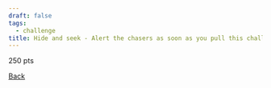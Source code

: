 ```yaml
---
draft: false
tags:
  - challenge
title: Hide and seek - Alert the chasers as soon as you pull this challenge. Choose a building within half a mile of where you are now. Send the chasers its address, turn off your tracker, and then find a hiding place. Once you have chosen a hiding place, you may not move until you are caught or you claim the reward. The chasers have half an hour from the time you turn off your tracker to find you. If you last the half hour, the reward is claimed. You may wait up to 15 minutes before turning your tracker back on. (send the chasers the whole challenge)
---
```

250 pts

[Back](https://shadybraden.com/jetlag) 
